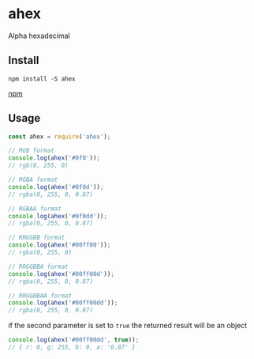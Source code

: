 # ahex
Alpha hexadecimal

## Install
```
npm install -S ahex
```
[npm](https://www.npmjs.com/package/ahex)
## Usage
```js
const ahex = require('ahex');

// RGB format
console.log(ahex('#0f0'));
// rgb(0, 255, 0)

// RGBA format
console.log(ahex('#0f0d'));
// rgba(0, 255, 0, 0.87)

// RGBAA format
console.log(ahex('#0f0dd'));
// rgba(0, 255, 0, 0.87)

// RRGGBB format
console.log(ahex('#00ff00'));
// rgba(0, 255, 0)

// RRGGBBA format
console.log(ahex('#00ff00d'));
// rgba(0, 255, 0, 0.87)

// RRGGBBAA format
console.log(ahex('#00ff00dd'));
// rgba(0, 255, 0, 0.87)
```
if the second parameter is set to `true` the returned result will be an object

```js
console.log(ahex('#00ff00dd', true));
// { r: 0, g: 255, b: 0, a: '0.87' }
```
